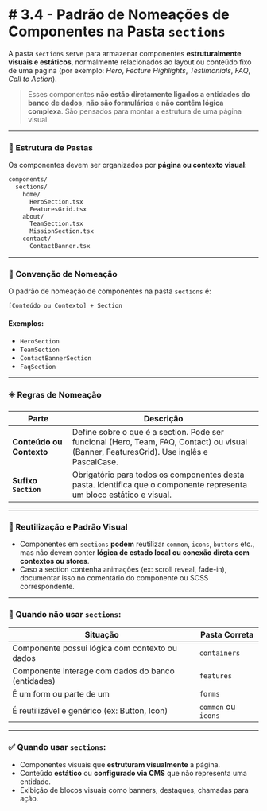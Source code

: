 # # 3.4 - Padrão de Nomeações de Componentes na Pasta `sections`

A pasta `sections` serve para armazenar componentes **estruturalmente visuais e estáticos**, normalmente relacionados ao layout ou conteúdo fixo de uma página (por exemplo: *Hero*, *Feature Highlights*, *Testimonials*, *FAQ*, *Call to Action*).

> Esses componentes **não estão diretamente ligados a entidades do banco de dados**, **não são formulários** e **não contêm lógica complexa**. São pensados para montar a estrutura de uma página visual.

---

### 📂 Estrutura de Pastas

Os componentes devem ser organizados por **página ou contexto visual**:

```bash
components/
  sections/
    home/
      HeroSection.tsx
      FeaturesGrid.tsx
    about/
      TeamSection.tsx
      MissionSection.tsx
    contact/
      ContactBanner.tsx
```

---

### 🧱 Convenção de Nomeação

O padrão de nomeação de componentes na pasta `sections` é:

```
[Conteúdo ou Contexto] + Section
```

#### Exemplos:

* `HeroSection`
* `TeamSection`
* `ContactBannerSection`
* `FaqSection`

---

### ✳️ Regras de Nomeação

| Parte                    | Descrição                                                                                                                                |
| ------------------------ | ---------------------------------------------------------------------------------------------------------------------------------------- |
| **Conteúdo ou Contexto** | Define sobre o que é a section. Pode ser funcional (Hero, Team, FAQ, Contact) ou visual (Banner, FeaturesGrid). Use inglês e PascalCase. |
| **Sufixo `Section`**     | Obrigatório para todos os componentes desta pasta. Identifica que o componente representa um bloco estático e visual.                    |

---

### 🔄 Reutilização e Padrão Visual

* Componentes em `sections` **podem** reutilizar `common`, `icons`, `buttons` etc., mas não devem conter **lógica de estado local ou conexão direta com contextos ou stores**.
* Caso a section contenha animações (ex: scroll reveal, fade-in), documentar isso no comentário do componente ou SCSS correspondente.

---

### 🚫 Quando **não** usar `sections`:

| Situação                                           | Pasta Correta       |
| -------------------------------------------------- | ------------------- |
| Componente possui lógica com contexto ou dados     | `containers`        |
| Componente interage com dados do banco (entidades) | `features`          |
| É um form ou parte de um                           | `forms`             |
| É reutilizável e genérico (ex: Button, Icon)       | `common` ou `icons` |

---

### ✅ Quando usar `sections`:

* Componentes visuais que **estruturam visualmente** a página.
* Conteúdo **estático** ou **configurado via CMS** que não representa uma entidade.
* Exibição de blocos visuais como banners, destaques, chamadas para ação.